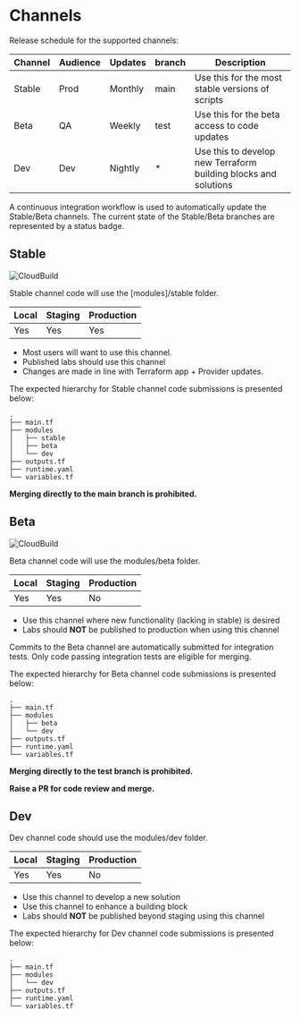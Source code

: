 # Channels

Release schedule for the supported channels:

| Channel | Audience | Updates   | branch | Description |
|---------|----------|-----------|--------|-------------|
| Stable  | Prod     | Monthly   | main | Use this for the most stable versions of scripts |
| Beta    | QA       | Weekly    | test | Use this for the beta access to code updates |
| Dev     | Dev      | Nightly   | *    | Use this to develop new Terraform building blocks and solutions | 

A continuous integration workflow is used to automatically update the Stable/Beta channels.
The current state of the Stable/Beta branches are represented by a status badge.

## Stable

![CloudBuild](https://badger-kjyo252taq-uc.a.run.app/build/status?project=qwiklabs-resources&id=2585d58a-918e-4bf1-b4de-e1c3a2ed949c)

Stable channel code will use the [modules]/stable folder.

| Local | Staging | Production |
|-------|---------|------------|
| Yes   | Yes     | Yes        |

* Most users will want to use this channel.
* Published labs should use this channel
* Changes are made in line with Terraform app + Provider updates.

The expected hierarchy for Stable channel code submissions is presented below:

```
.
├── main.tf
├── modules
│   ├── stable 
│   ├── beta 
│   └── dev 
├── outputs.tf
├── runtime.yaml
└── variables.tf
```

__Merging directly to the main branch is prohibited.__


## Beta 

![CloudBuild](https://badger-kjyo252taq-uc.a.run.app/build/status?project=qwiklabs-resources&id=878a4ae2-099c-4458-a575-f0be99a621aa)

Beta channel code will use the modules/beta folder.

| Local | Staging | Production |
|-------|---------|------------|
| Yes   | Yes     | No         |

* Use this channel where new functionality (lacking in stable) is desired
* Labs should __NOT__ be published to production when using this channel

Commits to the Beta channel are automatically submitted for integration tests.
Only code passing integration tests are eligible for merging.

The expected hierarchy for Beta channel code submissions is presented below:

```
.
├── main.tf
├── modules
│   ├── beta
│   └── dev 
├── outputs.tf
├── runtime.yaml
└── variables.tf
```

__Merging directly to the test branch is prohibited.__

__Raise a PR for code review and merge.__ 


## Dev 


Dev channel code should use the modules/dev folder.

| Local | Staging | Production |
|-------|---------|------------|
| Yes   | Yes     | No         |

* Use this channel to develop a new solution
* Use this channel to enhance a building block
* Labs should __NOT__ be published beyond staging using this channel

The expected hierarchy for Dev channel code submissions is presented below:

```
.
├── main.tf
├── modules
│   └── dev 
├── outputs.tf
├── runtime.yaml
└── variables.tf
```
